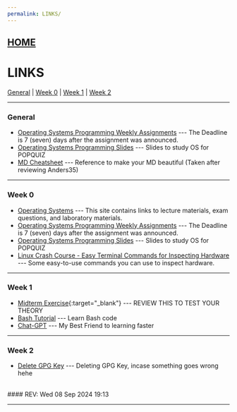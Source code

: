 ```yaml
---
permalink: LINKS/
---
```


## [HOME](../)

# LINKS

[General](#general) | [Week 0](#week-0) | [Week 1](#week-1) | [Week 2](#week-2)

---

### General

* [Operating Systems Programming Weekly Assignments](https://demos.vlsm.org/) ---
  The Deadline is 7 (seven) days after the assignment was announced.
* [Operating Systems Programming Slides](https://docos.vlsm.org/) ---
  Slides to study OS for POPQUIZ
* [MD Cheatsheet](https://github.com/adam-p/markdown-here/wiki/Markdown-Cheatsheet) --- Reference to make your MD beautiful (Taken after reviewing Anders35)

---

### Week 0

* [Operating Systems](https://os.vlsm.org/) ---
  This site contains links to lecture materials, exam questions, and laboratory materials.
* [Operating Systems Programming Weekly Assignments](https://demos.vlsm.org/) ---
  The Deadline is 7 (seven) days after the assignment was announced.
* [Operating Systems Programming Slides](https://docos.vlsm.org/) ---
  Slides to study OS for POPQUIZ
* [Linux Crash Course - Easy Terminal Commands for Inspecting Hardware](https://youtu.be/oGyJr-iUwt8?si=59V2boc0XfmlFekg) ---
Some easy-to-use commands you can use to inspect hardware.

---

### Week 1

* [Midterm Exercise](https://rms46.vlsm.org/2/196.pdf){:target="_blank"} --- REVIEW THIS TO TEST YOUR THEORY
* [Bash Tutorial](https://www.freecodecamp.org/news/bash-scripting-tutorial-linux-shell-script-and-command-line-for-beginners/) --- Learn Bash code
* [Chat-GPT](https://www.chatgpt.com) --- My Best Friend to learning faster

---

### Week 2
* [Delete GPG Key](https://linuxhint.com/delete-gpg-keys-linux/) --- Deleting GPG Key, incase something goes wrong hehe

<br>
#### REV: Wed 08 Sep 2024 19:13
<hr>

